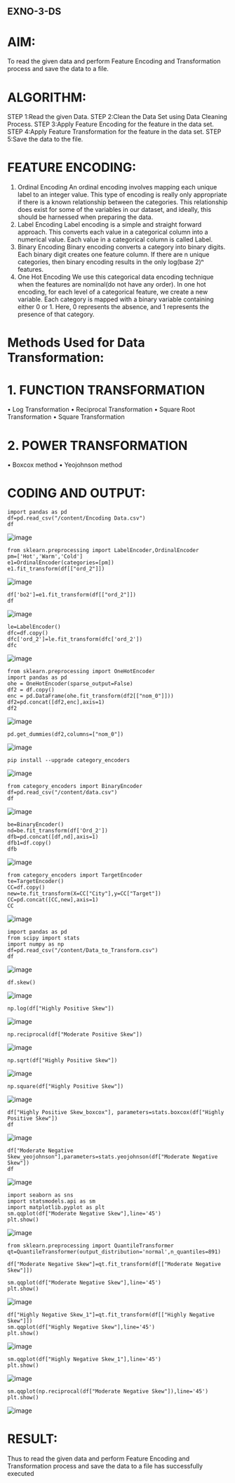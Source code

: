 ## EXNO-3-DS
# AIM:
To read the given data and perform Feature Encoding and Transformation process and save the data to a file.

# ALGORITHM:
STEP 1:Read the given Data.
STEP 2:Clean the Data Set using Data Cleaning Process.
STEP 3:Apply Feature Encoding for the feature in the data set.
STEP 4:Apply Feature Transformation for the feature in the data set.
STEP 5:Save the data to the file.

# FEATURE ENCODING:
1. Ordinal Encoding
An ordinal encoding involves mapping each unique label to an integer value. This type of encoding is really only appropriate if there is a known relationship between the categories. This relationship does exist for some of the variables in our dataset, and ideally, this should be harnessed when preparing the data.
2. Label Encoding
Label encoding is a simple and straight forward approach. This converts each value in a categorical column into a numerical value. Each value in a categorical column is called Label.
3. Binary Encoding
Binary encoding converts a category into binary digits. Each binary digit creates one feature column. If there are n unique categories, then binary encoding results in the only log(base 2)ⁿ features.
4. One Hot Encoding
We use this categorical data encoding technique when the features are nominal(do not have any order). In one hot encoding, for each level of a categorical feature, we create a new variable. Each category is mapped with a binary variable containing either 0 or 1. Here, 0 represents the absence, and 1 represents the presence of that category.

# Methods Used for Data Transformation:
  # 1. FUNCTION TRANSFORMATION
• Log Transformation
• Reciprocal Transformation
• Square Root Transformation
• Square Transformation
  # 2. POWER TRANSFORMATION
• Boxcox method
• Yeojohnson method

# CODING AND OUTPUT:
```
import pandas as pd
df=pd.read_csv("/content/Encoding Data.csv")
df
```
![image](https://github.com/user-attachments/assets/85eb603d-ae7f-4d10-b04a-8750e9671bc4)

```
from sklearn.preprocessing import LabelEncoder,OrdinalEncoder
pm=['Hot','Warm','Cold']
e1=OrdinalEncoder(categories=[pm])
e1.fit_transform(df[["ord_2"]])
```
![image](https://github.com/user-attachments/assets/77b047c6-4dbc-4a16-9f25-ce95ea9c1351)

```
df['bo2']=e1.fit_transform(df[["ord_2"]])
df
```
![image](https://github.com/user-attachments/assets/b90c0f6e-ae83-4e7b-a50b-2944bf2b4fd1)

```
le=LabelEncoder()
dfc=df.copy()
dfc['ord_2']=le.fit_transform(dfc['ord_2'])
dfc
```
![image](https://github.com/user-attachments/assets/bf1b45ba-fbc2-45c6-badf-cf7e27bf419d)

```
from sklearn.preprocessing import OneHotEncoder
import pandas as pd
ohe = OneHotEncoder(sparse_output=False)
df2 = df.copy()
enc = pd.DataFrame(ohe.fit_transform(df2[["nom_0"]]))
df2=pd.concat([df2,enc],axis=1)
df2
```
![image](https://github.com/user-attachments/assets/802ec301-ebc2-4bd2-ac5e-f723041efe06)

```
pd.get_dummies(df2,columns=["nom_0"])
```
![image](https://github.com/user-attachments/assets/230c0202-29c7-45d0-ba00-63e4ca0f55f7)

```
pip install --upgrade category_encoders
```
![image](https://github.com/user-attachments/assets/82d5dba7-35d6-4031-953c-008a7aa2e049)

```
from category_encoders import BinaryEncoder
df=pd.read_csv("/content/data.csv")
df
```
![image](https://github.com/user-attachments/assets/bb6c512a-c29b-4bb3-bad8-99829ebca3be)

```
be=BinaryEncoder()
nd=be.fit_transform(df['Ord_2'])
dfb=pd.concat([df,nd],axis=1)
dfb1=df.copy()
dfb
```
![image](https://github.com/user-attachments/assets/1b006494-4479-4121-9b5d-d7c5923e1cd8)


```
from category_encoders import TargetEncoder
te=TargetEncoder()
CC=df.copy()
new=te.fit_transform(X=CC["City"],y=CC["Target"])
CC=pd.concat([CC,new],axis=1)
CC
```
![image](https://github.com/user-attachments/assets/34ca5ee2-8221-48e1-b1dc-ada9fd8c7105)


```
import pandas as pd
from scipy import stats
import numpy as np
df=pd.read_csv("/content/Data_to_Transform.csv")
df
```
![image](https://github.com/user-attachments/assets/34543e8f-869f-4f2a-a03e-6bbb57456837)


```
df.skew()
```
![image](https://github.com/user-attachments/assets/da838cfe-2adc-45cf-9f9d-43698a1df4a3)


```
np.log(df["Highly Positive Skew"])
```
![image](https://github.com/user-attachments/assets/1b5b0567-7d41-4a0e-902d-6a4f692ed2ac)


```
np.reciprocal(df["Moderate Positive Skew"])
```
![image](https://github.com/user-attachments/assets/743166d4-e87c-48c4-be6e-dd7b0bf3b86c)

```
np.sqrt(df["Highly Positive Skew"])
```
![image](https://github.com/user-attachments/assets/ae981eb0-9b61-4201-9776-8596730d527c)

```
np.square(df["Highly Positive Skew"])
```
![image](https://github.com/user-attachments/assets/1cc999ee-459c-4641-91ba-2ea12c604d8d)

```
df["Highly Positive Skew_boxcox"], parameters=stats.boxcox(df["Highly Positive Skew"])
df
```
![image](https://github.com/user-attachments/assets/c177b06e-0798-4245-bddc-b1f88494d139)

```
df["Moderate Negative Skew_yeojohnson"],parameters=stats.yeojohnson(df["Moderate Negative Skew"])
df
```
![image](https://github.com/user-attachments/assets/6ef96c2d-f358-47b1-8be0-53f2f970d937)

```
import seaborn as sns
import statsmodels.api as sm
import matplotlib.pyplot as plt
sm.qqplot(df["Moderate Negative Skew"],line='45')
plt.show()
```
![image](https://github.com/user-attachments/assets/f469b873-6e40-4edb-b3d3-30ca4f1d8c24)

```
from sklearn.preprocessing import QuantileTransformer
qt=QuantileTransformer(output_distribution='normal',n_quantiles=891)

df["Moderate Negative Skew"]=qt.fit_transform(df[["Moderate Negative Skew"]])

sm.qqplot(df["Moderate Negative Skew"],line='45')
plt.show()
```
![image](https://github.com/user-attachments/assets/e65757e5-b9ab-4a6e-9069-06fdb8daf2c9)

```
df["Highly Negative Skew_1"]=qt.fit_transform(df[["Highly Negative Skew"]])
sm.qqplot(df["Highly Negative Skew"],line='45')
plt.show()
```
![image](https://github.com/user-attachments/assets/2d781e10-14d7-4927-a82a-3d4ebab5d7ec)

```
sm.qqplot(df["Highly Negative Skew_1"],line='45')
plt.show()
```
![image](https://github.com/user-attachments/assets/933d47d7-6fd9-41be-95d4-44721d5fc821)


```
sm.qqplot(np.reciprocal(df["Moderate Negative Skew"]),line='45')
plt.show()
```
![image](https://github.com/user-attachments/assets/70bfc24f-1deb-44c7-ae90-dbf9dd6c9708)


# RESULT:
Thus to read the given data and perform Feature Encoding and Transformation process and save the data to a file has successfully executed


       
